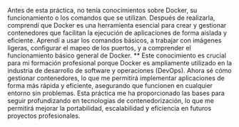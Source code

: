 Antes de esta práctica, no tenía conocimientos sobre Docker, su funcionamiento o los comandos que se utilizan. Después de realizarla, comprendí que Docker es una herramienta esencial para crear y gestionar contenedores que facilitan la ejecución de aplicaciones de forma aislada y eficiente. Aprendí a usar los comandos básicos, a trabajar con imágenes ligeras, configurar el mapeo de los puertos, y a comprender el funcionamiento básico general de Docker. 
**
Este conocimiento es crucial para mi formación profesional porque Docker es ampliamente utilizado en la industria de desarrollo de software y operaciones (DevOps). Ahora sé cómo gestionar contenedores, lo que me permitirá implementar aplicaciones de forma más rápida y eficiente, asegurando que funcionen en cualquier entorno sin problemas. Esta práctica me ha proporcionado las bases para seguir profundizando en tecnologías de contenedorización, lo que me permitirá mejorar la portabilidad, escalabilidad y eficiencia en futuros proyectos profesionales.
